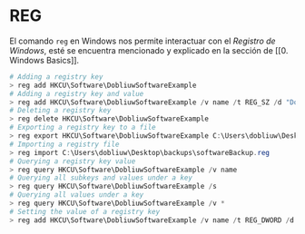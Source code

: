 # REG

El comando `reg` en Windows nos permite interactuar con el *Registro de Windows*, esté se encuentra mencionado y explicado en la sección de [[0. Windows Basics]]. 

```powershell
# Adding a registry key
> reg add HKCU\Software\DobliuwSoftwareExample
# Adding a registry key and value
> reg add HKCU\Software\DobliuwSoftwareExample /v name /t REG_SZ /d "Dobliuw"
# Deleting a registry key 
> reg delete HKCU\Software\DobliuwSoftwareExample
# Exporting a registry key to a file
> reg export HKCU\Software\DobliuwSoftwareExample C:\Users\dobliuw\Desktop\dobliuw_software_backup.reg
# Importing a registry file
> reg import C:\Users\dobliuw\Desktop\backups\softwareBackup.reg
# Querying a registry key value
> reg query HKCU\Software\DobliuwSoftwareExample /v name
# Querying all subkeys and values under a key
> reg query HKCU\Software\DobliuwSoftwareExample /s
# Querying all values under a key
> reg query HKCU\Software\DobliuwSoftwareExample /v *
# Setting the value of a registry key
> reg add HKCU\Software\DobliuwSoftwareExample /v name /t REG_DWORD /d 0
```